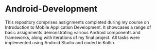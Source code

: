 # Android-Development
This repository comprises assignments completed during my course on Introduction to Mobile Application Development. It showcases a range of basic assignments demonstrating various Android components and frameworks, along with iterations of my final project. All tasks were implemented using Android Studio and coded in Kotlin.
